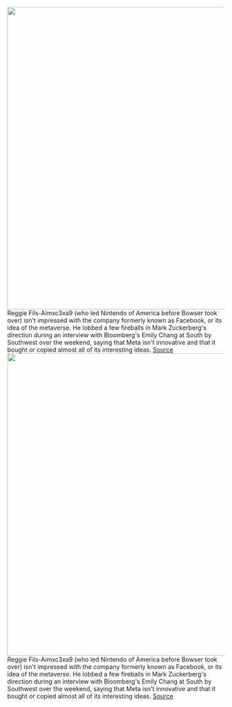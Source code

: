 <img src='https://cdn.vox-cdn.com/thumbor/5ZTn_YqZobOzNL1q0g4uzREuzvo=/0x0:2880x1598/1200x800/filters:focal(290x223:750x683)/cdn.vox-cdn.com/uploads/chorus_image/image/70622929/Screen_Shot_2022_03_14_at_13.19.23.0.png' width='700px' /><br/>
Reggie Fils-Aimxc3xa9 (who led Nintendo of America before Bowser took over) isn't impressed with the company formerly known as Facebook, or its idea of the metaverse. He lobbed a few fireballs in Mark Zuckerberg's direction during an interview with Bloomberg's Emily Chang at South by Southwest over the weekend, saying that Meta isn't innovative and that it bought or copied almost all of its interesting ideas.
<a href='https://www.theverge.com/2022/3/14/22977987/reggie-fils-aime-nintendo-facebook-meta-metaverse-oculus-interview'> Source <a/><img src='https://cdn.vox-cdn.com/thumbor/5ZTn_YqZobOzNL1q0g4uzREuzvo=/0x0:2880x1598/1200x800/filters:focal(290x223:750x683)/cdn.vox-cdn.com/uploads/chorus_image/image/70622929/Screen_Shot_2022_03_14_at_13.19.23.0.png' width='700px' /><br/>
Reggie Fils-Aimxc3xa9 (who led Nintendo of America before Bowser took over) isn't impressed with the company formerly known as Facebook, or its idea of the metaverse. He lobbed a few fireballs in Mark Zuckerberg's direction during an interview with Bloomberg's Emily Chang at South by Southwest over the weekend, saying that Meta isn't innovative and that it bought or copied almost all of its interesting ideas.
<a href='https://www.theverge.com/2022/3/14/22977987/reggie-fils-aime-nintendo-facebook-meta-metaverse-oculus-interview'> Source <a/>